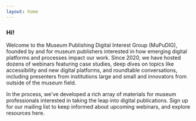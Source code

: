 ```yaml
---
layout: home
---
```

### Hi!

Welcome to the Museum Publishing Digital Interest Group (MuPuDIG), founded by and for museum publishers interested in how emerging digital platforms and processes impact our work. Since 2020, we have hosted dozens of webinars featuring case studies, deep dives on topics like accessibility and new digital platforms, and roundtable conversations, including presenters from institutions large and small and innovators from outside of the museum field. 

In the process, we've developed a rich array of materials for museum professionals interested in taking the leap into digital publications. Sign up for our mailing list to keep informed about upcoming webinars, and explore resources here.
